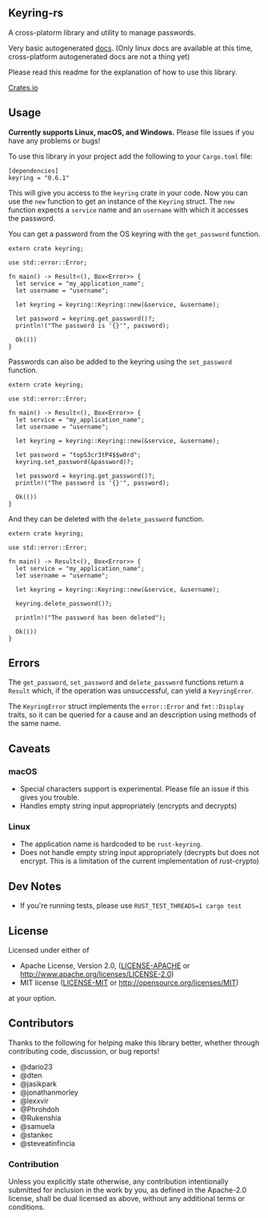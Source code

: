 ## Keyring-rs

A cross-platorm library and utility to manage passwords.

Very basic autogenerated [docs](https://docs.rs/keyring). (Only linux docs are available at this time, cross-platform autogenerated docs are not a thing yet)

Please read this readme for the explanation of how to use this library.

[Crates.io](https://crates.io/crates/keyring)

## Usage

__Currently supports Linux, macOS, and Windows.__ Please file issues if you have any problems or bugs!

To use this library in your project add the following to your `Cargo.toml` file:

```
[dependencies]
keyring = "0.6.1"
```

This will give you access to the `keyring` crate in your code. Now you can use
the `new` function to get an instance of the `Keyring` struct. The `new`
function expects a `service` name and an `username` with which it accesses
the password.

You can get a password from the OS keyring with the `get_password` function.

```rust,no_run
extern crate keyring;

use std::error::Error;

fn main() -> Result<(), Box<Error>> {
  let service = "my_application_name";
  let username = "username";

  let keyring = keyring::Keyring::new(&service, &username);

  let password = keyring.get_password()?;
  println!("The password is '{}'", password);

  Ok(())
}
```

Passwords can also be added to the keyring using the `set_password` function.

```rust,no_run
extern crate keyring;

use std::error::Error;

fn main() -> Result<(), Box<Error>> {
  let service = "my_application_name";
  let username = "username";

  let keyring = keyring::Keyring::new(&service, &username);

  let password = "topS3cr3tP4$$w0rd";
  keyring.set_password(&password)?;

  let password = keyring.get_password()?;
  println!("The password is '{}'", password);

  Ok(())
}
```

And they can be deleted with the `delete_password` function.

```rust,no_run
extern crate keyring;

use std::error::Error;

fn main() -> Result<(), Box<Error>> {
  let service = "my_application_name";
  let username = "username";

  let keyring = keyring::Keyring::new(&service, &username);

  keyring.delete_password()?;

  println!("The password has been deleted");

  Ok(())
}
```

## Errors

The `get_password`, `set_password` and `delete_password` functions return a
`Result` which, if the operation was unsuccessful, can yield a `KeyringError`.

The `KeyringError` struct implements the `error::Error` and `fmt::Display`
traits, so it can be queried for a cause and an description using methods of
the same name.

## Caveats

### macOS

* Special characters support is experimental.
Please file an issue if this gives you trouble.
* Handles empty string input appropriately (encrypts and decrypts)

### Linux

* The application name is hardcoded to be `rust-keyring`.
* Does not handle empty string input appropriately (decrypts but does not
encrypt. This is a limitation of the current implementation of rust-crypto)

## Dev Notes

* If you're running tests, please use `RUST_TEST_THREADS=1 cargo test`

## License

Licensed under either of

* Apache License, Version 2.0, ([LICENSE-APACHE](LICENSE-APACHE) or http://www.apache.org/licenses/LICENSE-2.0)
* MIT license ([LICENSE-MIT](LICENSE-MIT) or http://opensource.org/licenses/MIT)

at your option.

## Contributors
Thanks to the following for helping make this library better, whether through contributing code, discussion, or bug reports!

- @dario23
- @dten
- @jasikpark
- @jonathanmorley
- @lexxvir
- @Phrohdoh
- @Rukenshia
- @samuela
- @stankec
- @steveatinfincia

### Contribution

Unless you explicitly state otherwise, any contribution intentionally submitted for inclusion in the work by you, as defined in the Apache-2.0 license, shall be dual licensed as above, without any additional terms or conditions.

